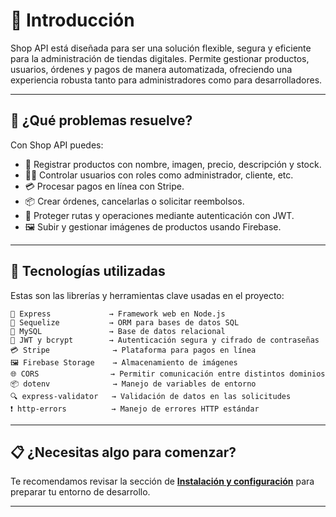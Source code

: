# 📘 Introducción

Shop API está diseñada para ser una solución flexible, segura y eficiente para la administración de tiendas digitales. Permite gestionar productos, usuarios, órdenes y pagos de manera automatizada, ofreciendo una experiencia robusta tanto para administradores como para desarrolladores.

---

## 🧩 ¿Qué problemas resuelve?

Con Shop API puedes:

- 🛒 Registrar productos con nombre, imagen, precio, descripción y stock.
- 🧑‍💼 Controlar usuarios con roles como administrador, cliente, etc.
- 💳 Procesar pagos en línea con Stripe.
- 📦 Crear órdenes, cancelarlas o solicitar reembolsos.
- 🔐 Proteger rutas y operaciones mediante autenticación con JWT.
- 🖼️ Subir y gestionar imágenes de productos usando Firebase.

---

## 🧱 Tecnologías utilizadas

Estas son las librerías y herramientas clave usadas en el proyecto:

```plaintext
🚀 Express             → Framework web en Node.js
🧠 Sequelize           → ORM para bases de datos SQL
💾 MySQL               → Base de datos relacional
🔐 JWT y bcrypt        → Autenticación segura y cifrado de contraseñas
💳 Stripe              → Plataforma para pagos en línea
🖼️ Firebase Storage    → Almacenamiento de imágenes
🌐 CORS                → Permitir comunicación entre distintos dominios
📦 dotenv              → Manejo de variables de entorno
🔍 express-validator   → Validación de datos en las solicitudes
❗ http-errors          → Manejo de errores HTTP estándar
```

---

## 📋 ¿Necesitas algo para comenzar?

Te recomendamos revisar la sección de [**Instalación y configuración**](instalacion.md) para preparar tu entorno de desarrollo.

---